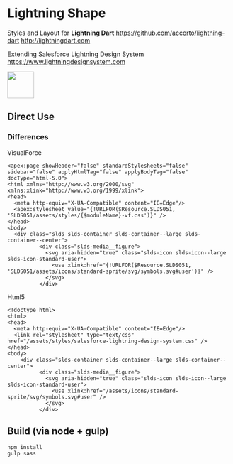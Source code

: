 # Lightning Shape

Styles and Layout for **Lightning Dart**
https://github.com/accorto/lightning-dart
http://lightningdart.com

Extending Salesforce Lightning Design System
https://www.lightningdesignsystem.com


<img src="http://lightningdart.com/LightningDartLogo.svg" width="60"/>


## Direct Use

### Differences

VisualForce

	<apex:page showHeader="false" standardStylesheets="false" sidebar="false" applyHtmlTag="false" applyBodyTag="false" docType="html-5.0">
	<html xmlns="http://www.w3.org/2000/svg" xmlns:xlink="http://www.w3.org/1999/xlink">
	<head>
	  <meta http-equiv="X-UA-Compatible" content="IE=Edge"/>
	  <apex:stylesheet value="{!URLFOR($Resource.SLDS051, 'SLDS051/assets/styles/{$moduleName}-vf.css')}" />
	</head>
	<body>
	  <div class="slds slds-container slds-container--large slds-container--center">
              <div class="slds-media__figure">
                <svg aria-hidden="true" class="slds-icon slds-icon--large slds-icon-standard-user">
                  <use xlink:href="{!URLFOR($Resource.SLDS051, 'SLDS051/assets/icons/standard-sprite/svg/symbols.svg#user')}" />
                </svg>
              </div>
    

Html5

	<!doctype html>
	<html>
	<head>
	  <meta http-equiv="X-UA-Compatible" content="IE=Edge"/>
	  <link rel="stylesheet" type="text/css" href="/assets/styles/salesforce-lightning-design-system.css" />
	</head>
	<body>
		<div class="slds-container slds-container--large slds-container--center">
              <div class="slds-media__figure">
                <svg aria-hidden="true" class="slds-icon slds-icon--large slds-icon-standard-user">
                  <use xlink:href="/assets/icons/standard-sprite/svg/symbols.svg#user" />
                </svg>
              </div>


## Build (via node + gulp)

	npm install
	gulp sass
	
	
